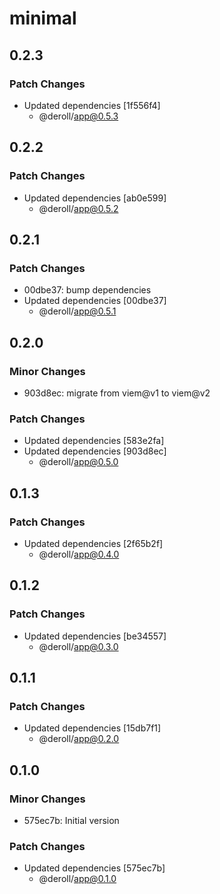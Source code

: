 # minimal

## 0.2.3

### Patch Changes

- Updated dependencies [1f556f4]
  - @deroll/app@0.5.3

## 0.2.2

### Patch Changes

- Updated dependencies [ab0e599]
  - @deroll/app@0.5.2

## 0.2.1

### Patch Changes

- 00dbe37: bump dependencies
- Updated dependencies [00dbe37]
  - @deroll/app@0.5.1

## 0.2.0

### Minor Changes

- 903d8ec: migrate from viem@v1 to viem@v2

### Patch Changes

- Updated dependencies [583e2fa]
- Updated dependencies [903d8ec]
  - @deroll/app@0.5.0

## 0.1.3

### Patch Changes

- Updated dependencies [2f65b2f]
  - @deroll/app@0.4.0

## 0.1.2

### Patch Changes

- Updated dependencies [be34557]
  - @deroll/app@0.3.0

## 0.1.1

### Patch Changes

- Updated dependencies [15db7f1]
  - @deroll/app@0.2.0

## 0.1.0

### Minor Changes

- 575ec7b: Initial version

### Patch Changes

- Updated dependencies [575ec7b]
  - @deroll/app@0.1.0
